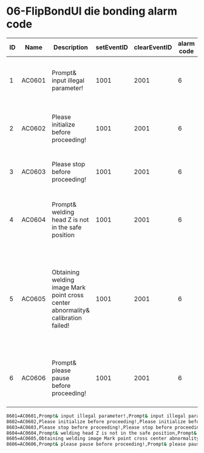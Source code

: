 # 06-FlipBondUl die bonding alarm code


| ID   | Name    | Description                                                 | setEventID | clearEventID | alarm code | Text                                    |
| ---- | ------- | ------------------------------------------------------------ | ---------- | ------------ | ---------- | --------------------------------------- |
| 1    | AC0601  | Prompt& input illegal parameter!                             | 1001       | 2001         | 6          | 提示&输入非法参数！                       |
| 2    | AC0602  | Please initialize before proceeding!                         | 1001       | 2001         | 6          | 请初始化后在操作！                         |
| 3    | AC0603  | Please stop before proceeding!                               | 1001       | 2001         | 6          | 请停止后在操作！                           |
| 4    | AC0604  | Prompt& welding head Z is not in the safe position           | 1001       | 2001         | 6          | 提示&焊头Z不在安全位                      |
| 5    | AC0605  | Obtaining welding image Mark point cross center abnormality& calibration failed! | 1001       | 2001         | 6          | 获取焊接图像Mark点十字中心异常&标定失败！ |
| 6    | AC0606  | Prompt& please pause before proceeding!                      | 1001       | 2001         | 6          | 提示&请暂停后在操作！                     |



```sh
8601=AC0601,Prompt& input illegal parameter!,Prompt& input illegal parameter!,1001,2001,6,
8602=AC0602,Please initialize before proceeding!,Please initialize before proceeding!,1001,2001,6,
8603=AC0603,Please stop before proceeding!,Please stop before proceeding!,1001,2001,6,
8604=AC0604,Prompt& welding head Z is not in the safe position,Prompt& welding head Z is not in the safe position,1001,2001,6,
8605=AC0605,Obtaining welding image Mark point cross center abnormality& calibration failed!,Obtaining welding image Mark point cross center abnormality& calibration failed!,1001,2001,6,
8606=AC0606,Prompt& please pause before proceeding!,Prompt& please pause before proceeding!,1001,2001,6,
```